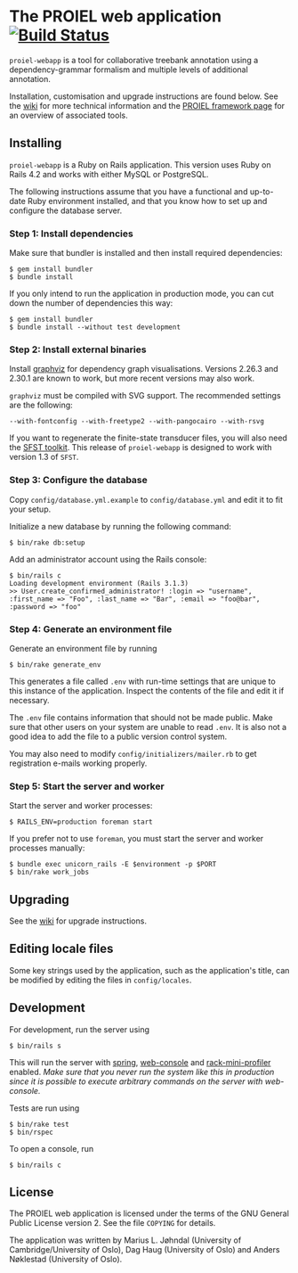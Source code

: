 # The PROIEL web application [![Build Status](https://travis-ci.org/mlj/proiel-webapp.png)](https://travis-ci.org/mlj/proiel-webapp)

`proiel-webapp` is a tool for collaborative treebank annotation using a dependency-grammar formalism and multiple levels of additional annotation.

Installation, customisation and upgrade instructions are found below. See the [wiki](https://github.com/mlj/proiel-webapp/wiki) for more technical information and the [PROIEL framework page](http://proiel.github.io/framework/) for an overview of associated tools.

## Installing

`proiel-webapp` is a Ruby on Rails application. This version uses Ruby on Rails 4.2 and works with either MySQL or PostgreSQL.

The following instructions assume that you have a functional and up-to-date Ruby environment installed, and that you know how to set up and configure the database server.

### Step 1: Install dependencies

Make sure that bundler is installed and then install required dependencies:

```shell
$ gem install bundler
$ bundle install
```

If you only intend to run the application in production mode, you can cut down the number of dependencies this way:

```shell
$ gem install bundler
$ bundle install --without test development
```

### Step 2: Install external binaries

Install [graphviz](http://www.graphviz.org/) for dependency graph visualisations. Versions 2.26.3 and 2.30.1 are known to work, but more recent versions may also work.

`graphviz` must be compiled with SVG support. The recommended settings are the following:

    --with-fontconfig --with-freetype2 --with-pangocairo --with-rsvg

If you want to regenerate the finite-state transducer files, you will also need the [SFST toolkit](http://www.ims.uni-stuttgart.de/projekte/gramotron/SOFTWARE/SFST.html). This release of `proiel-webapp` is designed to work with version 1.3 of `SFST`.

### Step 3: Configure the database

Copy `config/database.yml.example` to `config/database.yml` and edit it to fit your setup.

Initialize a new database by running the following command:

```shell
$ bin/rake db:setup
```

Add an administrator account using the Rails console:

```shell
$ bin/rails c
Loading development environment (Rails 3.1.3)
>> User.create_confirmed_administrator! :login => "username", :first_name => "Foo", :last_name => "Bar", :email => "foo@bar", :password => "foo"
```

### Step 4: Generate an environment file

Generate an environment file by running

```shell
$ bin/rake generate_env
```

This generates a file called `.env` with run-time settings that are unique to this instance of the application. Inspect the contents of the file and edit it if necessary.

The `.env` file contains information that should not be made public. Make sure that other users on your system are unable to read `.env`. It is also not a good idea to add the file to a public version control system.

You may also need to modify `config/initializers/mailer.rb` to get registration e-mails working properly.

### Step 5: Start the server and worker

Start the server and worker processes:

```shell
$ RAILS_ENV=production foreman start
```

If you prefer not to use `foreman`, you must start the server and worker processes manually:

```shell
$ bundle exec unicorn_rails -E $environment -p $PORT
$ bin/rake work_jobs
```

## Upgrading

See the [wiki](https://github.com/mlj/proiel-webapp/wiki/Versioning-and-upgrading) for upgrade instructions.

## Editing locale files

Some key strings used by the application, such as the application's title, can
be modified by editing the files in `config/locales`.

## Development

For development, run the server using

```shell
$ bin/rails s
```

This will run the server with [spring](https://github.com/rails/spring),
[web-console](https://github.com/rails/web-console) and
[rack-mini-profiler](https://github.com/MiniProfiler/rack-mini-profiler)
enabled. *Make sure that you never run the system like this in production
since it is possible to execute arbitrary commands on the server with
web-console.*

Tests are run using

```shell
$ bin/rake test
$ bin/rspec
```

To open a console, run

```shell
$ bin/rails c
```

## License

The PROIEL web application is licensed under the terms of the GNU General Public License version 2. See the file `COPYING` for details.

The application was written by Marius L. Jøhndal (University of Cambridge/University of Oslo), Dag Haug (University of Oslo) and Anders Nøklestad (University of Oslo).
